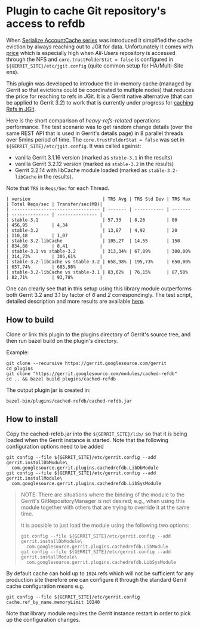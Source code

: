 # Plugin to cache Git repository's access to refdb

When [Serialize AccountCache series](https://gerrit-review.googlesource.com/c/gerrit/+/260992)
was introduced it simplified the cache eviction by always reaching out to JGit
for data. Unfortunately it comes with
[price](https://bugs.chromium.org/p/gerrit/issues/detail?id=14945)
which is especially high when *All-Users* repository is accessed through the
NFS and `core.trustFolderStat = false` is configured in
`${GERRIT_SITE}/etc/jgit.config` (quite common setup for HA/Multi-Site ens).

This plugin was developed to introduce the in-memory cache (managed by Gerrit
so that evictions could be coordinated to multiple nodes) that reduces the
price for reaching to refs in JGit. It is a Gerrit native alternative (that can
be applied to Gerrit 3.2) to work that is currently under progress for
[caching Refs in JGit](https://git.eclipse.org/r/c/jgit/jgit/+/186205).

Here is the short comparison of _heavy-refs-related_ operations performance.
The test scenario was to get random change details (over the same REST API that
is used in Gerrit's details page) in 8 parallel threads over 5mins period of
time. The `core.trustFolderStat = false` was set in
`${GERRIT_SITE}/etc/jgit.config`.
It was called against:
* vanilla Gerrit 3.1.16 version (marked as `stable-3.1` in the results)
* vanilla Gerrit 3.2.12 version (marked as `stable-3.2` in the results)
* Gerrit 3.2.14 with libCache module loaded (marked as `stable-3.2-libCache` in
  the results).

Note that `TRS` is `Reqs/Sec` for each Thread.

```
| version                           | TRS Avg | TRS Std Dev | TRS Max | Total Reqs/sec | Transfer/sec(MB)|
| --------------------------------- | ------- | ----------- | ------- | -------------- | --------------- |
| stable-3.1                        | 57,33   | 8,26        | 80      | 456,95         | 4,34            |
| stable-3.2                        | 13,87   | 4,92        | 20      | 110,18         | 1,07            |
| stable-3.2-libCache               | 105,27  | 14,55       | 150     | 834,88         | 8,41            |
| stable-3.1 vs stable-3.2          | 313,34% | 67,89%      | 300,00% | 314,73%        | 305,61%         |
| stable-3.2-libCache vs stable-3.2 | 658,98% | 195,73%     | 650,00% | 657,74%        | 685,98%         |
| stable-3.2-libCache vs stable-3.1 | 83,62%  | 76,15%      | 87,50%  | 82,71%         | 93,78%          |
```

One can clearly see that in this setup using this library module outperforms both
Gerrit 3.2 and 3.1 by factor of *6* and *2* correspondingly.
The test script, detailed description and more results are available
[here](https://gist.github.com/geminicaprograms/b2cae199793f0f2b18759a803000447f).

## How to build

Clone or link this plugin to the plugins directory of Gerrit's source tree,
and then run bazel build on the plugin's directory.

Example:

```
git clone --recursive https://gerrit.googlesource.com/gerrit
cd plugins
git clone "https://gerrit.googlesource.com/modules/cached-refdb"
cd .. && bazel build plugins/cached-refdb
```

The output plugin jar is created in:

```
bazel-bin/plugins/cached-refdb/cached-refdb.jar
```

## How to install

Copy the cached-refdb.jar into the `${GERRIT_SITE}/lib/` so that it is
being loaded when the Gerrit instance is started. Note that the following
configuration options need to be added

```
git config --file ${GERRIT_SITE}/etc/gerrit.config --add gerrit.installDbModule\
  com.googlesource.gerrit.plugins.cachedrefdb.LibDbModule
git config --file ${GERRIT_SITE}/etc/gerrit.config --add gerrit.installModule\
  com.googlesource.gerrit.plugins.cachedrefdb.LibSysModule
```

> NOTE: There are situations where the binding of the module to the Gerrit's
> GitRepositoryManager is not desired; e.g., when using this module together
> with others that are trying to override it at the same time.
>
> It is possible to just load the module using the following two options:
>
> ```
> git config --file ${GERRIT_SITE}/etc/gerrit.config --add gerrit.installDbModule\
>   com.googlesource.gerrit.plugins.cachedrefdb.LibModule
> git config --file ${GERRIT_SITE}/etc/gerrit.config --add gerrit.installModule\
>   com.googlesource.gerrit.plugins.cachedrefdb.LibSysModule
> ```

By default cache can hold up to `1024` refs which will not be sufficient for
any production site therefore one can configure it through the standard Gerrit
cache configuration means e.g.

```
git config --file ${GERRIT_SITE}/etc/gerrit.config cache.ref_by_name.memoryLimit 10240
```

Note that library module requires the Gerrit instance restart in order to pick
up the configuration changes.